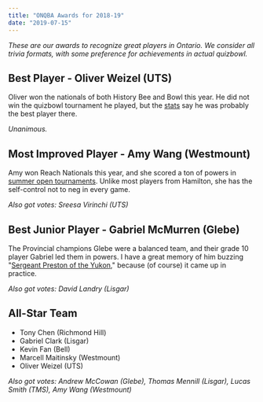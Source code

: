 ```yaml
---
title: "ONQBA Awards for 2018-19"
date: "2019-07-15"
---
```


_These are our awards to recognize great players in Ontario. We consider all trivia formats, with some preference for achievements in actual quizbowl._

## Best Player - Oliver Weizel (UTS)

Oliver won the nationals of both History Bee and Bowl this year. He did not win the quizbowl tournament he played, but the [stats](https://hsquizbowl.org/db/tournaments/5674/stats/with_final/teamdetail/#t0) say he was probably the best player there.

_Unanimous._

## Most Improved Player - Amy Wang (Westmount)

Amy won Reach Nationals this year, and she scored a ton of powers in [summer open tournaments](https://hsquizbowl.org/db/tournaments/5799/stats/day_2_round_robin/teamdetail/#t10). Unlike most players from Hamilton, she has the self-control not to neg in every game.

_Also got votes: Sreesa Virinchi (UTS)_

## Best Junior Player - Gabriel McMurren (Glebe)

The Provincial champions Glebe were a balanced team, and their grade 10 player Gabriel led them in powers. I have a great memory of him buzzing "[Sergeant Preston of the Yukon](https://en.wikipedia.org/wiki/Sergeant_Preston_of_the_Yukon_(TV_series))," because (of course) it came up in practice.

_Also got votes: David Landry (Lisgar)_

## All-Star Team

* Tony Chen (Richmond Hill)
* Gabriel Clark (Lisgar)
* Kevin Fan (Bell)
* Marcell Maitinsky (Westmount)
* Oliver Weizel (UTS)

_Also got votes: Andrew McCowan (Glebe), Thomas Mennill (Lisgar), Lucas Smith (TMS), Amy Wang (Westmount)_